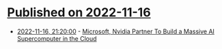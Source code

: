 # [Published on 2022-11-16](index.md)

* [2022-11-16, 21:20:00](https://slashdot.org/story/22/11/16/1939249/microsoft-nvidia-partner-to-build-a-massive-ai-supercomputer-in-the-cloud?utm_source=rss1.0mainlinkanon&utm_medium=feed) - [Microsoft, Nvidia Partner To Build a Massive AI Supercomputer in the Cloud](https://slashdot.org/story/22/11/16/1939249/microsoft-nvidia-partner-to-build-a-massive-ai-supercomputer-in-the-cloud?utm_source=rss1.0mainlinkanon&utm_medium=feed)
